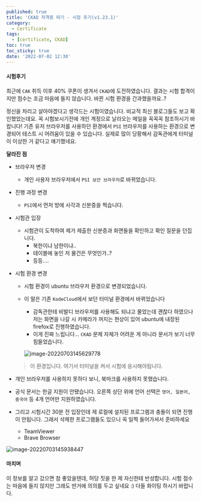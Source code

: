 ```yaml
---
published: true
title: 'CKAD 자격증 따기 - 시험 후기(v1.23.1)'
category:
  - Certificate
tags:
  - [certificate, CKAD]
toc: true
toc_sticky: true
date: '2022-07-02 12:30'
---
```


#### 시험후기

최근에 `CAK` 취득 이후 40% 쿠폰이 생겨서 `CKAD`에 도전하였습니다. 결과는 시험 합격이지만 점수는 조금 마음에 들지 않습니다. 바뀐 시험 환경을 간과했을까요..?

정신을 차리고 살아야겠다고 생각드는 시험이였습니다. 비교적 최신 블로그들도 보고 확인했었는데요. 꼭 시험보시기전에 개인 계정으로 날라오는 메일을 꼭꼭꼭 참조하시기 바랍니다! 기존 유저 브라우저를 사용하던 환경에서 `PSI` 브라우저를 사용하는 환경으로 변경되어 테스트 시 어려움이 있을 수 있습니다. 실제로 많이 당황해서 감독관에게 터미널이 이상한 거 같다고 얘기했네요.

**달라진 점**

- 브라우저 변경

  - 개인 사용자 브라우저에서 `PSI 보안 브라우저`로 바뀌었습니다.

- 진행 과정 변경

  - `PSI`에서 먼저 방에 사각과 신분증을 찍습니다.

- 시험관 입장

  - 시험관이 도착하여 제가 제출한 신분증과 화면들을 확인하고 확인 질문을 던집니다.
    - 북한이냐 남한이냐..
    - 테이블에 놓인 저 물건은 무엇인가..?
    - 등등....

- 시험 환경 변경

  - 시험 환경이 ubuntu 브라우저 환경으로 변경되었습니다.
  - 이 말은 기존 `KodeCloud`에서 보던 터미널 환경에서 바뀌었습니다

    - 감독관한테 비발디 브라우저를 사용해도 되냐고 물었는데 괜찮다 하였으나 저는 화면을 나갈 시 카메라가 꺼지는 현상이 있어 ubuntu에 내장된 firefox로 진행하였습니다.
    - 이게 진짜 느립니다... `CKAD` 문제 자체가 어려운 게 아니라 문서가 보기 너무 힘들었습니다.

    ![image-20220703145629778](../../assets/images/posts/2022-07-02-post-install-ckad4/image-20220703145629778.png)

  > 이 환경입니다. 여기서 터미널을 켜서 시험에 응시해야됩니다.

- 개인 브라우저를 사용하지 못하다 보니, 북마크를 사용하지 못했습니다.

- 공식 문서는 한글 지원이 안됐습니다. 오른쪽 상단 위에 언어 선택은 `영어, 일본어, 중국어` 등 4개 언어만 지원하였습니다.

- 그리고 시험시간 30분 전 입장인데 제 로컬에 설치된 프로그램과 충돌이 되면 진행이 안됩니다. 그래서 삭제한 프로그램들도 있으니 꼭 일찍 들어가셔서 준비하세요
  - TeamViewer
  - Brave Browser

![image-20220703145938447](../../assets/images/posts/2022-07-02-post-install-ckad4/image-20220703145938447.png)

#### 마치며

이 정보를 알고 갔으면 참 좋았을텐데, 허당 짓을 한 제 자신한테 반성합니다. 시험 점수는 마음에 들지 않지만 그래도 딴거에 의의를 두고 싶네요 :) 다들 화이팅 하시기 바랍니다.

